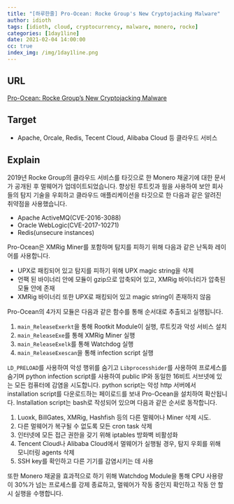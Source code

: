 ```yaml
---
title: "[하루한줄] Pro-Ocean: Rocke Group's New Cryptojacking Malware"
author: idioth
tags: [idioth, cloud, cryptocurrency, malware, monero, rocke]
categories: [1day1line]
date: 2021-02-04 14:00:00
cc: true
index_img: /img/1day1line.png
---
```


## URL 

[Pro-Ocean: Rocke Group’s New Cryptojacking Malware](https://unit42.paloaltonetworks.com/pro-ocean-rocke-groups-new-cryptojacking-malware/)



## Target

- Apache, Orcale, Redis, Tecent Cloud, Alibaba Cloud 등 클라우드 서비스

## Explain

2019년 Rocke Group의 클라우드 서비스를 타깃으로 한 Monero 채굴기에 대한 문서가 공개된 후 멀웨어가 업데이트되었습니다. 향상된 루트킷과 웜을 사용하여 보안 회사들의 탐지 기술을 우회하고 클라우드 애플리케이션을 타깃으로 한 다음과 같은 알려진 취약점을 사용했습니다.

- Apache ActiveMQ(CVE-2016-3088)
- Oracle WebLogic(CVE-2017-10271)
- Redis(unsecure instances)

Pro-Ocean은 XMRig Miner를 포함하며 탐지를 피하기 위해 다음과 같은 난독화 레이어를 사용합니다.

- UPX로 패킹되어 있고 탐지를 피하기 위해 UPX magic string을 삭제
- 언팩 된 바이너리 안에 모듈이 gzip으로 압축되어 있고, XMRig 바이너리가 압축된 모듈 안에 존재
- XMRig 바이너리 또한 UPX로 패킹되어 있고 magic string이 존재하지 않음

Pro-Ocean의 4가지 모듈은 다음과 같은 함수를 통해 순서대로 추출되고 실행됩니다.

1. `main_ReleaseExerkt`을 통해 Rootkit Module이 실행, 루트킷과 악성 서비스 설치
2. `main_ReleaseExe`를 통해 XMRig Miner 실행
3. `main_ReleaseExelk`를 통해 Watchdog 실행
4. `main_ReleaseExescan`을 통해 infection script 실행

`LD_PRELOAD`를 사용하여 악성 행위를 숨기고 `Libprocesshider`를 사용하여 프로세스를 숨기며 python infection script를 사용하여 public IP와 동일한 16비트 서브넷에 있는 모든 컴퓨터에 감염을 시도합니다. python script는 악성 http 서버에서 installation script를 다운로드하는 페이로드를 보내 Pro-Ocean을 설치하여 확산됩니다. Installation script는 bash로 작성되어 있으며 다음과 같은 순서로 동작합니다.

1. Luoxk, BillGates, XMRig, Hashfish 등의 다른 멀웨어나 Miner 삭제 시도.
2. 다른 멀웨어가 복구될 수 없도록 모든 cron task 삭제
3. 인터넷에 모든 접근 권한을 갖기 위해 iptables 방화벽 비활성화
4. Tencent Cloud나 Alibaba Cloud에서 멀웨어가 실행될 경우, 탐지 우회를 위해 모니터링 agents 삭제
5. SSH key를 확인하고 다른 기기를 감염시키는 데 사용

또한 Monero 채굴을 효과적으로 하기 위해 Watchdog Module을 통해 CPU 사용량이 30%가 넘는 프로세스를 강제 종료하고, 멀웨어가 작동 중인지 확인하고 작동 안 할 시 실행을 수행합니다.